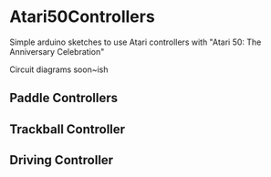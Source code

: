 # Atari50Controllers
Simple arduino sketches to use Atari controllers with "Atari 50: The Anniversary Celebration"

Circuit diagrams soon~ish

## Paddle Controllers


## Trackball Controller


## Driving Controller
